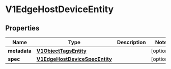 # V1EdgeHostDeviceEntity

## Properties
Name | Type | Description | Notes
------------ | ------------- | ------------- | -------------
**metadata** | [**V1ObjectTagsEntity**](V1ObjectTagsEntity.md) |  |  [optional]
**spec** | [**V1EdgeHostDeviceSpecEntity**](V1EdgeHostDeviceSpecEntity.md) |  |  [optional]
